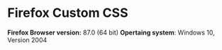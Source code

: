 # Firefox Custom CSS

**Firefox Browser version:** 87.0 (64 bit)
**Opertaing system**: Windows 10, Version 2004
